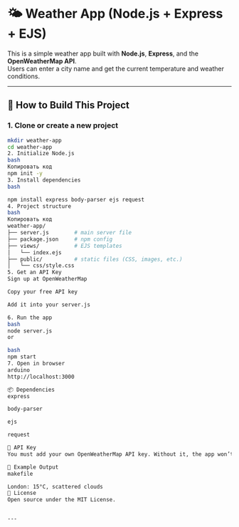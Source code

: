 # 🌤️ Weather App (Node.js + Express + EJS)

This is a simple weather app built with **Node.js**, **Express**, and the **OpenWeatherMap API**.  
Users can enter a city name and get the current temperature and weather conditions.

---

## 🚀 How to Build This Project

### 1. Clone or create a new project
```bash
mkdir weather-app
cd weather-app
2. Initialize Node.js
bash
Копировать код
npm init -y
3. Install dependencies
bash

npm install express body-parser ejs request
4. Project structure
bash
Копировать код
weather-app/
├── server.js        # main server file
├── package.json     # npm config
├── views/           # EJS templates
│   └── index.ejs
├── public/          # static files (CSS, images, etc.)
│   └── css/style.css
5. Get an API Key
Sign up at OpenWeatherMap

Copy your free API key

Add it into your server.js

6. Run the app
bash
node server.js
or

bash
npm start
7. Open in browser
arduino
http://localhost:3000

📦 Dependencies
express

body-parser

ejs

request

🔑 API Key
You must add your own OpenWeatherMap API key. Without it, the app won’t fetch weather data.

📸 Example Output
makefile

London: 15°C, scattered clouds
📝 License
Open source under the MIT License.


---

